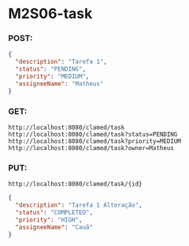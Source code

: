 # M2S06-task

### POST:
```json
{
  "description": "Tarefa 1",
  "status": "PENDING",
  "priority": "MEDIUM",
  "assigneeName": "Matheus"
}
```
### GET:
```code
http://localhost:8080/clamed/task
http://localhost:8080/clamed/task?status=PENDING
http://localhost:8080/clamed/task?priority=MEDIUM
http://localhost:8080/clamed/task?owner=Matheus
```
### PUT:

```code
http://localhost:8080/clamed/task/{id}
```
```json
{
  "description": "Tarefa 1 Alteração",
  "status": "COMPLETED",
  "priority": "HIGH",
  "assigneeName": "Cauã"
}